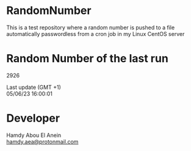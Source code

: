 # RandomNumber    
This is a test repository where a random number is pushed to a file automatically passwordless from a cron job in my Linux CentOS server    
# Random Number of the last run   
2926
      
Last update (GMT +1)    
05/06/23 16:00:01
# Developer    
Hamdy Abou El Anein   
hamdy.aea@protonmail.com
